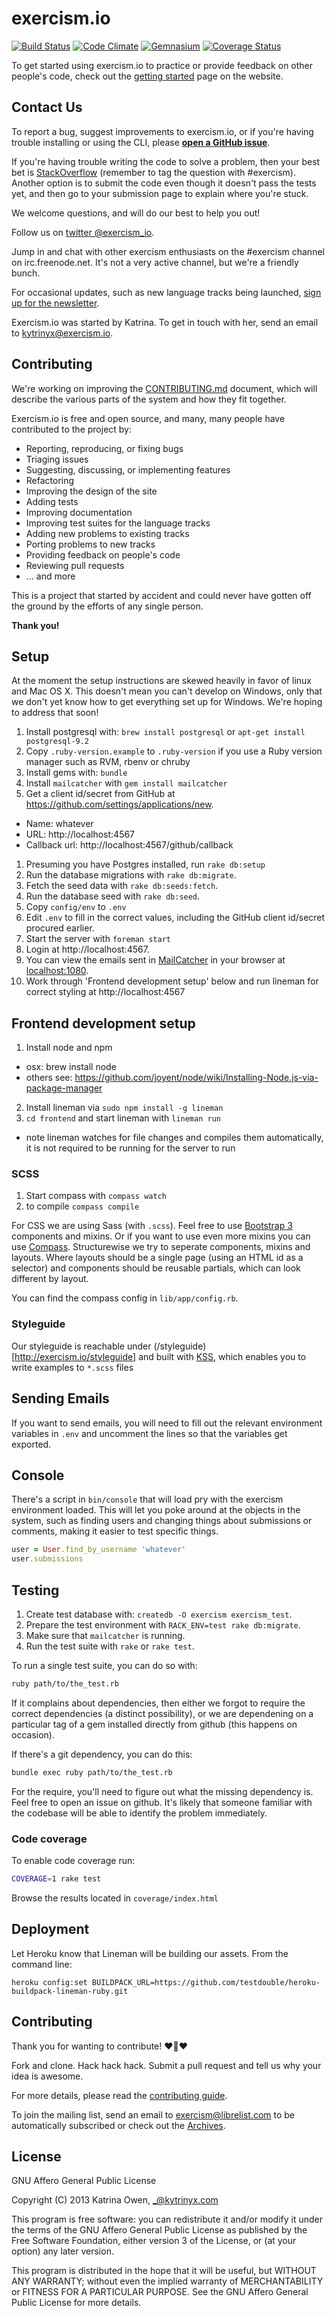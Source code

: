 # exercism.io
[![Build Status](https://travis-ci.org/exercism/exercism.io.png?branch=master)](https://travis-ci.org/exercism/exercism.io)
[![Code Climate](https://codeclimate.com/github/exercism/exercism.io.png)](https://codeclimate.com/github/exercism/exercism.io)
[![Gemnasium](https://gemnasium.com/exercism/exercism.io.png)](https://gemnasium.com/exercism/exercism.io)
[![Coverage Status](https://coveralls.io/repos/exercism/exercism.io/badge.png?branch=master)](https://coveralls.io/r/exercism/exercism.io?branch=master)

To get started using exercism.io to practice or provide feedback on other
people's code, check out the [getting
started](http://exercism.io/getting-started) page on the website.

## Contact Us

To report a bug, suggest improvements to exercism.io, or if you're having trouble
installing or using the CLI, please **[open a GitHub
issue](https://github.com/exercism/exercism.io/issues)**.

If you're having trouble writing the code to solve a problem, then your best
bet is [StackOverflow](http://stackoverflow.com/) (remember to tag the
question with #exercism). Another option is to submit the code even though it
doesn't pass the tests yet, and then go to your submission page to explain
where you're stuck.

We welcome questions, and will do our best to help you out!

Follow us on [twitter @exercism_io](https://twitter.com/exercism_io).

Jump in and chat with other exercism enthusiasts on the #exercism channel on irc.freenode.net.
It's not a very active channel, but we're a friendly bunch.

For occasional updates, such as new language tracks being launched,
[sign up for the newsletter](http://exercism.us9.list-manage.com/subscribe?u=c5ed2d182b80db686ffa4025a&id=cdcdca241e).

Exercism.io was started by Katrina. To get in touch with her, send an email to
[kytrinyx@exercism.io](mailto:kytrinyx@exercism.io).

## Contributing

We're working on improving the
[CONTRIBUTING.md](https://github.com/exercism/exercism.io/blob/master/CONTRIBUTING.md)
document, which will describe the various parts of the system and how they fit
together.

Exercism.io is free and open source, and many, many people have contributed to
the project by:

* Reporting, reproducing, or fixing bugs
* Triaging issues
* Suggesting, discussing, or implementing features
* Refactoring
* Improving the design of the site
* Adding tests
* Improving documentation
* Improving test suites for the language tracks
* Adding new problems to existing tracks
* Porting problems to new tracks
* Providing feedback on people's code
* Reviewing pull requests
* ... and more

This is a project that started by accident and could never have gotten off the
ground by the efforts of any single person.

**Thank you!**

## Setup

At the moment the setup instructions are skewed heavily in favor of linux and
Mac OS X. This doesn't mean you can't develop on Windows, only that we don't
yet know how to get everything set up for Windows. We're hoping to address
that soon!

1. Install postgresql with: `brew install postgresql` or `apt-get install postgresql-9.2`
1. Copy `.ruby-version.example` to `.ruby-version` if you use a Ruby version manager such as RVM, rbenv or chruby
1. Install gems with: `bundle`
1. Install `mailcatcher` with `gem install mailcatcher`
1. Get a client id/secret from GitHub at https://github.com/settings/applications/new.
  * Name: whatever
  * URL: http://localhost:4567
  * Callback url: http://localhost:4567/github/callback
1. Presuming you have Postgres installed, run `rake db:setup`
1. Run the database migrations with `rake db:migrate`.
1. Fetch the seed data with `rake db:seeds:fetch`.
1. Run the database seed with `rake db:seed`.
1. Copy `config/env` to `.env`
1. Edit `.env` to fill in the correct values, including the GitHub client id/secret procured earlier.
1. Start the server with `foreman start`
1. Login at http://localhost:4567.
1. You can view the emails sent in [MailCatcher](http://mailcatcher.me/) in your browser at [localhost:1080](http://localhost:1080).
1. Work through 'Frontend development setup' below and run lineman for correct styling at http://localhost:4567

## Frontend development setup
1. Install node and npm
  * osx: brew install node
  * others see: https://github.com/joyent/node/wiki/Installing-Node.js-via-package-manager
2. Install lineman via `sudo npm install -g lineman`
3. `cd frontend` and start lineman with `lineman run`
  * note lineman watches for file changes and compiles them automatically, it is not required to be running for the server to run

### SCSS
1. Start compass with `compass watch`
2. to compile `compass compile`

For CSS we are using Sass (with `.scss`). Feel free to use [Bootstrap 3](http://getbootstrap.com/) components and mixins. Or if you want to use even more mixins you can use [Compass](http://compass-style.org/reference/compass/). Structurewise we try to seperate components, mixins and layouts. Where layouts should be a single page (using an HTML id as a selector) and components should be reusable partials, which can look different by layout.

You can find the compass config in `lib/app/config.rb`.

### Styleguide

Our styleguide is reachable under (/styleguide)[http://exercism.io/styleguide] and built with [KSS](https://github.com/kneath/kss), which enables you to write examples to `*.scss` files

## Sending Emails

If you want to send emails, you will need to fill out the relevant environment variables in `.env` and uncomment the lines so that the variables get exported.

## Console

There's a script in `bin/console` that will load pry with the exercism environment loaded.
This will let you poke around at the objects in the system, such as finding users and changing
things about submissions or comments, making it easier to test specific things.

```ruby
user = User.find_by_username 'whatever'
user.submissions
```

## Testing

1. Create test database with: `createdb -O exercism exercism_test`.
2. Prepare the test environment with `RACK_ENV=test rake db:migrate`.
3. Make sure that `mailcatcher` is running.
4. Run the test suite with `rake` or `rake test`.

To run a single test suite, you can do so with:

```bash
ruby path/to/the_test.rb
```

If it complains about dependencies, then either we forgot to require the correct dependencies (a distinct possibility), or we are dependening on a particular tag of a gem installed directly from github (this happens on occasion).

If there's a git dependency, you can do this:

```bash
bundle exec ruby path/to/the_test.rb
```

For the require, you'll need to figure out what the missing dependency is. Feel free to open an issue on github. It's likely that someone familiar with the codebase will be able to identify the problem immediately.

### Code coverage

To enable code coverage run:

```bash
COVERAGE=1 rake test
```

Browse the results located in `coverage/index.html`

## Deployment

Let Heroku know that Lineman will be building our assets. From the command line:
```
heroku config:set BUILDPACK_URL=https://github.com/testdouble/heroku-buildpack-lineman-ruby.git
```

## Contributing

Thank you for wanting to contribute! :heart::sparkling_heart::heart:

Fork and clone. Hack hack hack.
Submit a pull request and tell us why your idea is awesome.

For more details, please read the [contributing guide](https://github.com/exercism/exercism.io/blob/master/CONTRIBUTING.md).

To join the mailing list, send an email to exercism@librelist.com to be automatically subscribed or check out the [Archives](http://librelist.com/browser/exercism/).

## License

GNU Affero General Public License

Copyright (C) 2013 Katrina Owen, _@kytrinyx.com

This program is free software: you can redistribute it and/or modify
it under the terms of the GNU Affero General Public License as published by
the Free Software Foundation, either version 3 of the License, or
(at your option) any later version.

This program is distributed in the hope that it will be useful,
but WITHOUT ANY WARRANTY; without even the implied warranty of
MERCHANTABILITY or FITNESS FOR A PARTICULAR PURPOSE.  See the
GNU Affero General Public License for more details.


